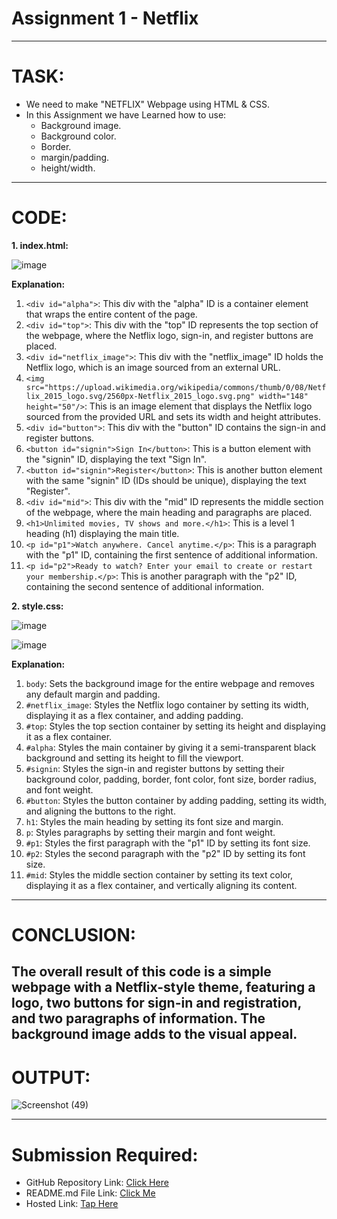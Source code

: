 # Assignment 1 - Netflix
---
# TASK:
- We need to make "NETFLIX" Webpage using HTML & CSS.
- In this Assignment we have Learned how to use:
  - Background image.
  - Background color.
  - Border.
  - margin/padding.
  - height/width.
---
# CODE:
**1. index.html:**

![image](https://github.com/Abhishek-Sharma-007/Geekster_Assignments/assets/84591804/25d759a7-75a2-4805-b682-daaddfbe0cf7)

**Explanation:**
1. `<div id="alpha">`: This div with the "alpha" ID is a container element that wraps the entire content of the page.
2. `<div id="top">`: This div with the "top" ID represents the top section of the webpage, where the Netflix logo, sign-in, and register buttons are placed.
3. `<div id="netflix_image">`: This div with the "netflix_image" ID holds the Netflix logo, which is an image sourced from an external URL.
4. `<img src="https://upload.wikimedia.org/wikipedia/commons/thumb/0/08/Netflix_2015_logo.svg/2560px-Netflix_2015_logo.svg.png" width="148" height="50"/>`: This is an image element that displays the Netflix logo sourced from the provided URL and sets its width and height attributes.
5. `<div id="button">`: This div with the "button" ID contains the sign-in and register buttons.
6. `<button id="signin">Sign In</button>`: This is a button element with the "signin" ID, displaying the text "Sign In".
7. `<button id="signin">Register</button>`: This is another button element with the same "signin" ID (IDs should be unique), displaying the text "Register".
8. `<div id="mid">`: This div with the "mid" ID represents the middle section of the webpage, where the main heading and paragraphs are placed.
9. `<h1>Unlimited movies, TV shows and more.</h1>`: This is a level 1 heading (h1) displaying the main title.
10. `<p id="p1">Watch anywhere. Cancel anytime.</p>`: This is a paragraph with the "p1" ID, containing the first sentence of additional information.
11. `<p id="p2">Ready to watch? Enter your email to create or restart your membership.</p>`: This is another paragraph with the "p2" ID, containing the second sentence of additional information.

**2. style.css:**

![image](https://github.com/Abhishek-Sharma-007/Geekster_Assignments/assets/84591804/64ab4631-44ef-47dd-a300-d4ceebfbcbe2)

![image](https://github.com/Abhishek-Sharma-007/Geekster_Assignments/assets/84591804/ffb44b64-07ba-4cde-b3bc-9b6d08e90a39)

**Explanation:**
1. `body`: Sets the background image for the entire webpage and removes any default margin and padding.
2. `#netflix_image`: Styles the Netflix logo container by setting its width, displaying it as a flex container, and adding padding.
3. `#top`: Styles the top section container by setting its height and displaying it as a flex container.
4. `#alpha`: Styles the main container by giving it a semi-transparent black background and setting its height to fill the viewport.
5. `#signin`: Styles the sign-in and register buttons by setting their background color, padding, border, font color, font size, border radius, and font weight.
6. `#button`: Styles the button container by adding padding, setting its width, and aligning the buttons to the right.
7. `h1`: Styles the main heading by setting its font size and margin.
8. `p`: Styles paragraphs by setting their margin and font weight.
9. `#p1`: Styles the first paragraph with the "p1" ID by setting its font size.
10. `#p2`: Styles the second paragraph with the "p2" ID by setting its font size.
11. `#mid`: Styles the middle section container by setting its text color, displaying it as a flex container, and vertically aligning its content.

---
# CONCLUSION:
**The overall result of this code is a simple webpage with a Netflix-style theme, featuring a logo, two buttons for sign-in and registration, and two paragraphs of information. The background image adds to the visual appeal.**
---
# OUTPUT:

![Screenshot (49)](https://github.com/Abhishek-Sharma-007/Geekster_Assignments/assets/84591804/5a96fd50-53d9-48be-a477-e0680173cebf)

---
# Submission Required:
- GitHub Repository Link: [Click Here](https://github.com/Abhishek-Sharma-007/Geekster_Assignments/tree/master/24_Assignment_1-Netflix)
- README.md File Link: [Click Me]()
- Hosted Link: [Tap Here](https://abhishek-sharma-007.github.io/Geekster_Assignments/24_Assignment_1-Netflix/index.html)
